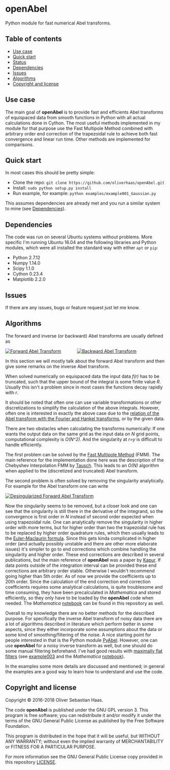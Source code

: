 
# openAbel
Python module for fast numerical Abel transforms.


## Table of contents

- [Use case](#use-case)
- [Quick start](#quick-start)
- [Status](#status)
- [Dependencies](#dependencies)
- [Issues](#issues)
- [Algorithms](#algorithms)
- [Copyright and license](#copyright-and-license)


## Use case

The main goal of **openAbel** is to provide fast and efficients Abel transforms of equispaced data
from smooth functions in Python with all actual calculations done in Cython. 
The most useful methods implemented in my module for that purpose use the Fast Multipole Method combined with
arbitrary order end correction of the trapezoidal rule to achieve both fast convergence and linear run time. Other methods are implemented
for comparisons.



## Quick start

In most cases this should be pretty simple:

- Clone the repo: `git clone https://github.com/oliverhaas/openAbel.git`
- Install: `sudo python setup.py install`
- Run example, for example: `python examples/example001_Gaussian.py`

This assumes dependencies are already met and you run a similar system to mine (see [Dependencies](#dependencies)).


## Dependencies

The code was run on several Ubuntu systems without problems. More specific I'm running Ubuntu 16.04 and the following libraries and
Python modules, which were all installed the standard way with either `apt` or `pip`:
- Python 2.7.12
- Numpy 1.14.0
- Scipy 1.1.0
- Cython 0.23.4
- Matplotlib 2.2.0


## Issues

If there are any issues, bugs or feature request just let me know.

## Algorithms

The forward and inverse (or backward) Abel transforms are usually defined as

<a href="https://www.codecogs.com/eqnedit.php?latex=F(y)=2\int_y^\infty\frac{f(r)r}{\sqrt{r^2-y^2}}dr" target="_blank">
<img src="https://latex.codecogs.com/gif.latex?F(y)=2\int_y^\infty\frac{f(r)r}{\sqrt{r^2-y^2}}dr" title="Forward Abel Transform" /></a>
&emsp;&emsp;&emsp;
<a href="https://www.codecogs.com/eqnedit.php?latex=f(r)=-\frac{1}{\pi}\int_r^\infty\frac{F'(y)}{\sqrt{y^2-r^2}}dy" target="_blank">
<img src="https://latex.codecogs.com/gif.latex?f(r)=-\frac{1}{\pi}\int_r^\infty\frac{F'(y)}{\sqrt{y^2-r^2}}dy" title="Backward Abel Transform" /></a>

In this section we will mostly talk about the forward Abel transform and then give some remarks on the inverse Abel transform.

When solved numerically on equispaced data the input data *f(r)* has to be truncated, such that the upper bound of the integral is some
finite value *R*. Usually this isn't a problem since in most cases the functions decay rapidly with *r*. 

It should be noted that often one can use variable transformations or other discretizations to simplify the calculation of the above
integrals. However, often one is interested in exactly the above case due to the 
[relation of the Abel transform with the Fourier and Hankel transforms](https://en.wikipedia.org/wiki/Abel_transform#Relationship_to_the_Fourier_and_Hankel_transforms), 
or by the given data.

There are two obstacles when calculating the transforms numerically: If one wants the output data on the same grid as the input data on *N*
grid points, computational complexity is *O(N^2)*. And the singularity at *r=y* is difficult to handle efficiently.

The first problem can be solved by the [Fast Multipole Method](https://en.wikipedia.org/wiki/Fast_multipole_method) (FMM). The main reference
for the implementation done here was the description of the Chebyshev Interpolation FMM by [Tausch](https://link.springer.com/chapter/10.1007/978-3-642-25670-7_6).
This leads to an *O(N)* algorithm when applied to the (discretized and truncated) Abel transform.

The second problem is often solved by removing the singularity analytically. For example for the Abel transform one can write

<a href="https://www.codecogs.com/eqnedit.php?latex=F(y)=2\int_y^\infty\frac{(f(r)-f(y))r}{\sqrt{r^2-y^2}}dr+f(y)\sqrt{R^2-y^2}" target="_blank">
<img src="https://latex.codecogs.com/gif.latex?F(y)=2\int_y^\infty\frac{(f(r)-f(y))r}{\sqrt{r^2-y^2}}dr+f(y)\sqrt{R^2-y^2}" title="Desingularized Forward Abel Transform" /></a>

Now the singularity seems to be removed, but a closer look and one can see that the singularity is still there in the derivative of the
integrand, so the convergence is first order in *N* instead of second order expected when using trapezoidal rule. One can analytically remove the
singularity in higher order with more terms, but for higher order than two the  trapezoidal rule has to be replaced by higher order quadrature rules, which then
usually leads to the [Euler-Maclaurin formula](https://en.wikipedia.org/wiki/Euler%E2%80%93Maclaurin_formula). Since this gets kinda
complicated in higher order (and actually possibly unstable and there are other more elaborate issues) it's simpler 
to go to end corrections which combine handling the singularity and higher order.
These end corrections are described in several publications, but the main reference of **openAbel** was a paper by [Kapur](https://epubs.siam.org/doi/abs/10.1137/S0036142995287847).
If data points outside of the integration interval can be provided these end corrections are arbitrary order stable. Otherwise I wouldn't
recommend going higher than 5th order. As of now we provide the coefficients up to 20th order.
Since the calculation of the end correction end correction coefficients requires some analytical calculations, is quite troublesome and time consuming, 
they have been precalculated in *Mathematica* and stored efficiently, so they only have to be loaded by the **openAbel** code
when needed. The *Mathematica* [notebook](add/calcEndCorr.nb) can be found in this repository as well.

Overall to my knowledge there are no better methods for the described purpose.
For specifically the inverse Abel transform of noisy data there are a lot of algorithms described in literature which perform better in
some aspects, since they either incorporate some assumptions about the data or some kind of smoothing/filtering of the noise. A nice
starting point for people interested in that is the Python module [PyAbel](https://github.com/PyAbel/PyAbel). However, one can use 
**openAbel** for a noisy inverse transform as well, but one should do some manual filtering beforehand. I've had good results with
[maximally flat filters](https://ieeexplore.ieee.org/document/7944698/) (see [example003](examples/example003_inverse.py) 
and the *Mathematica* [notebook](add/calcMaxFlat.nb)).

In the examples some more details are discussed and mentioned; in general the examples are a good way to learn how to understand and
use the code.


## Copyright and license

Copyright &copy; 2016-2018 Oliver Sebastian Haas.

The code **openAbel** is published under the GNU GPL version 3. This program is free software; you can redistribute it and/or modify
it under the terms of the GNU General Public License as published by the Free Software Foundation. 

This program is distributed in the hope that it will be useful, but WITHOUT ANY WARRANTY; without even the implied warranty of MERCHANTABILITY or FITNESS FOR A PARTICULAR PURPOSE. 

For more information see the GNU General Public License copy provided in this repository [LICENSE](LICENSE).












